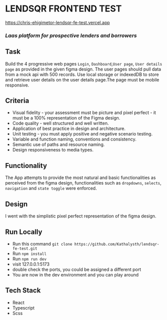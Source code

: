 # LENDSQR FRONTEND TEST

https://chris-ehigimetor-lendsqr-fe-test.vercel.app

### _Laas platform for prospective lenders and borrowers_

## Task

Build the 4 progressive web pages `Login`, `Dashboard`,`User page`, `User details page` as provided in the given figma design. The user pages should pull data from a mock api with 500 records. Use local storage or indexedDB to store and retrieve user details on the user details page.The page must be mobile responsive.

## Criteria

- Visual fidelity - your assessment must be picture and pixel perfect - it must be a 100% representation of the Figma design.
- Code quality - well structured and well written.
- Application of best practice in design and architecture.
- Unit testing - you must apply positive and negative scenario testing.
- Variable and function naming, conventions and consistency.
- Semantic use of paths and resource naming.
- Design responsiveness to media types.

## Functionality

The App attempts to provide the most natural and basic functionalities as perceived from the figma design, functionalities such as `dropdowns`, `selects`, `navigation` and `state toggle` were enforced.

## Design

I went with the simplistic pixel perfect representation of the figma design.

## Run Locally

- Run this command `git clone https://github.com/Kathalysth/lendsqr-fe-test.git`
- Run `npm install`
- Run `npm run dev`
- visit 127.0.0.1:5173
- double check the ports, you could be assigned a different port
- You are now in the dev environment and you can play around

## Tech Stack

- React
- Typescript
- Scss
